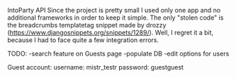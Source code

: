 IntoParty API
Since the project is pretty small I used only one app and no additional frameworks in order to keep it simple. The only "stolen code" is the breadcrumbs templatetag snippet made by drozzy (https://www.djangosnippets.org/snippets/1289/). Well, I regret it a bit, because I had to face quite a few integration errors.

TODO:
  -search feature on Guests page
  -populate DB
  -edit options for users

Guest account:
username: mistr_testr
password: guestguest
